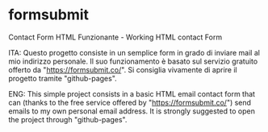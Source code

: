 # formsubmit
Contact Form HTML Funzionante - Working HTML contact Form 

ITA:
Questo progetto consiste in un semplice form in grado di inviare mail al mio indirizzo personale.
Il suo funzionamento è basato sul servizio gratuito offerto da "https://formsubmit.co/".
Si consiglia vivamente di aprire il progetto tramite "github-pages".

ENG:
This simple project consists in a basic HTML email contact form that can (thanks to the free service offered by "https://formsubmit.co/") send emails to my own personal email address.
It is strongly suggested to open the project through "github-pages".
